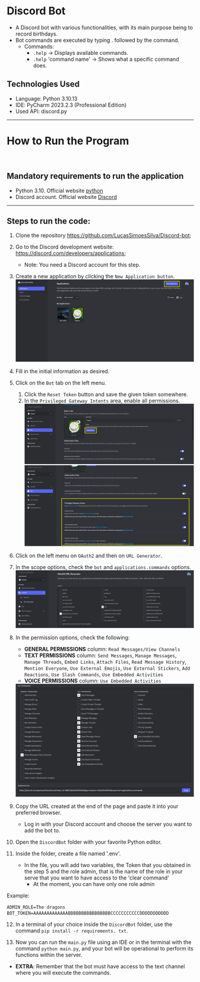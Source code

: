 
# Discord Bot
- A Discord bot with various functionalities, with its main purpose being to record birthdays.
- Bot commands are executed by typing . followed by the command.
    - Commands:
        - `.help` -> Displays available commands.
        - `.help` 'command name' -> Shows what a specific command does.

## Technologies Used
- Language: Python 3.10.13
- IDE: PyCharm 2023.2.3 (Professional Edition)
- Used API: discord.py

<hr>

# How to Run the Program

<br>

## Mandatory requirements to run the application
- Python 3.10. Official website [python](https://www.python.org/downloads/)
- Discord account. Official website [Discord](https://discord.com/)

<hr>

## Steps to run the code:

1. Clone the repository https://github.com/LucasSimoesSilva/Discord-bot;

2. Go to the Discord development website: https://discord.com/developers/applications;
    - Note: You need a Discord account for this step.

3. Create a new application by clicking the `New Application button`.
    <img src="/Images/ApplicationButton.png">

4. Fill in the initial information as desired.

5. Click on the `Bot` tab on the left menu.
    1. Click the `Reset Token` button and save the given token somewhere.
    2. In the `Privileged Gateway Intents` area, enable all permissions.
        <img src="/Images/ResetToken.png">
        <img src="/Images/PrivilegedIntents.png">

6. Click on the left menu on `OAuth2` and then on `URL Generator`.

7. In the scope options, check the `bot` and `applications.commands` options.
    <img src="/Images/Scopes.png">

8. In the permission options, check the following:
    - **GENERAL PERMISSIONS** column: `Read Messages/View Channels`
    - **TEXT PERMISSIONS** column: `Send Messages`, `Manage Messages`, `Manage Threads`, `Embed Links`, `Attach Files`, `Read Message History`, `Mention Everyone`, `Use External Emojis`, `Use External Stickers`, `Add Reactions`, `Use Slash Commands`, `Use Embedded Activities`
    - **VOICE PERMISSIONS** column: `Use Embedded Activities`
    <img src="/Images/BotPermissions.png">

9. Copy the URL created at the end of the page and paste it into your preferred browser.
    - Log in with your Discord account and choose the server you want to add the bot to.

10. Open the `DiscordBot` folder with your favorite Python editor.

11. Inside the folder, create a file named '.env'.
    - In the file, you will add two variables, the Token that you obtained in the step 5 and the role admin, that is the name of the role in your serve that you want to have access to the 'clear command'
      - At the moment, you can have only one role admin

Example:
```text
ADMIN_ROLE=The dragons
BOT_TOKEN=AAAAAAAAAAAAABBBBBBBBBBBBBBBBCCCCCCCCCCCDDDDDDDDDDD
```

12. In a terminal of your choice inside the `DiscordBot` folder, use the command `pip install -r requirements. txt`.

13. Now you can run the `main.py` file using an IDE or in the terminal with the command `python main.py`, and your bot will be operational to perform its functions within the server.

- **EXTRA**: Remember that the bot must have access to the text channel where you will execute the commands.
